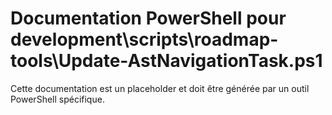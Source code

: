 # Documentation PowerShell pour development\scripts\roadmap-tools\Update-AstNavigationTask.ps1

Cette documentation est un placeholder et doit être générée par un outil PowerShell spécifique.
